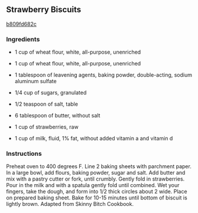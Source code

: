 ## Strawberry Biscuits

[b809fd682c](http://tastykitchen.com/recipes/breads/strawberry-biscuits-2/)

### Ingredients

 - 1 cup of wheat flour, white, all-purpose, unenriched

 - 1 cup of wheat flour, white, all-purpose, unenriched

 - 1 tablespoon of leavening agents, baking powder, double-acting, sodium aluminum sulfate

 - 1/4 cup of sugars, granulated

 - 1/2 teaspoon of salt, table

 - 6 tablespoon of butter, without salt

 - 1 cup of strawberries, raw

 - 1 cup of milk, fluid, 1% fat, without added vitamin a and vitamin d

### Instructions

Preheat oven to 400 degrees F. Line 2 baking sheets with parchment paper. In a large bowl, add flours, baking powder, sugar and salt. Add butter and mix with a pastry cutter or fork, until crumbly. Gently fold in strawberries. Pour in the milk and with a spatula gently fold until combined. Wet your fingers, take the dough, and form into 1/2 thick circles about 2 wide. Place on prepared baking sheet. Bake for 10-15 minutes until bottom of biscuit is lightly brown. Adapted from Skinny Bitch Cookbook.